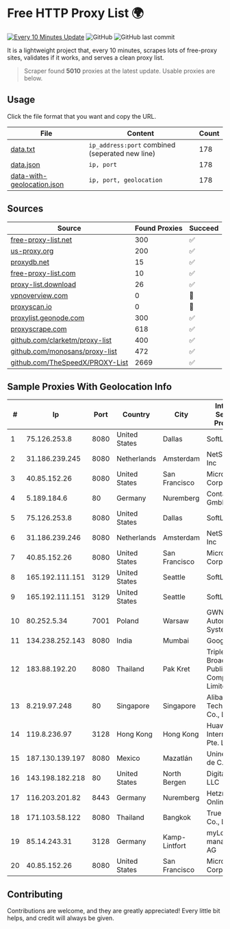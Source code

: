 
# Free HTTP Proxy List 🌍

[![Every 10 Minutes Update](https://github.com/mertguvencli/http-proxy-list/actions/workflows/main.yml/badge.svg?branch=main)](https://github.com/mertguvencli/http-proxy-list/actions/workflows/main.yml)
![GitHub](https://img.shields.io/github/license/mertguvencli/http-proxy-list)
![GitHub last commit](https://img.shields.io/github/last-commit/mertguvencli/http-proxy-list)

It is a lightweight project that, every 10 minutes, scrapes lots of free-proxy sites, validates if it works, and serves a clean proxy list.


> Scraper found **5010** proxies at the latest update. Usable proxies are below.

## Usage

Click the file format that you want and copy the URL.


|File|Content|Count|
|----|-------|-----|
|[data.txt](https://raw.githubusercontent.com/mertguvencli/http-proxy-list/main/proxy-list/data.txt)|`ip_address:port` combined (seperated new line)|178|
|[data.json](https://raw.githubusercontent.com/mertguvencli/http-proxy-list/main/proxy-list/data.json)|`ip, port`|178|
|[data-with-geolocation.json](https://raw.githubusercontent.com/mertguvencli/http-proxy-list/main/proxy-list/data-with-geolocation.json)|`ip, port, geolocation`|178|

## Sources

|Source|Found Proxies|Succeed|
|------|-------------|-------|
|[free-proxy-list.net](https://free-proxy-list.net)|300|✅|
|[us-proxy.org](https://www.us-proxy.org)|200|✅|
|[proxydb.net](http://proxydb.net)|15|✅|
|[free-proxy-list.com](https://free-proxy-list.com/?page=&port=&type%5B%5D=http&type%5B%5D=https&up_time=0&search=Search)|10|✅|
|[proxy-list.download](https://www.proxy-list.download/HTTP)|26|✅|
|[vpnoverview.com](https://vpnoverview.com/privacy/anonymous-browsing/free-proxy-servers)|0|🚫|
|[proxyscan.io](https://www.proxyscan.io)|0|🚫|
|[proxylist.geonode.com](https://proxylist.geonode.com/api/proxy-list?limit=300&page=1&sort_by=lastChecked&sort_type=desc&protocols=http,https)|300|✅|
|[proxyscrape.com](https://api.proxyscrape.com/v2/?request=displayproxies&protocol=http&timeout=10000&country=all&ssl=all&anonymity=all)|618|✅|
|[github.com/clarketm/proxy-list](https://raw.githubusercontent.com/clarketm/proxy-list/master/proxy-list-raw.txt)|400|✅|
|[github.com/monosans/proxy-list](https://raw.githubusercontent.com/monosans/proxy-list/main/proxies/http.txt)|472|✅|
|[github.com/TheSpeedX/PROXY-List](https://raw.githubusercontent.com/TheSpeedX/PROXY-List/master/http.txt)|2669|✅|


## Sample Proxies With Geolocation Info

|#|Ip|Port|Country|City|Internet Service Provider|
|-|--|----|-------|----|-------------------------|
|1|75.126.253.8|8080|United States|Dallas|SoftLayer|
|2|31.186.239.245|8080|Netherlands|Amsterdam|NetSkope Inc|
|3|40.85.152.26|8080|United States|San Francisco|Microsoft Corporation|
|4|5.189.184.6|80|Germany|Nuremberg|Contabo GmbH|
|5|75.126.253.8|8080|United States|Dallas|SoftLayer|
|6|31.186.239.246|8080|Netherlands|Amsterdam|NetSkope Inc|
|7|40.85.152.26|8080|United States|San Francisco|Microsoft Corporation|
|8|165.192.111.151|3129|United States|Seattle|SoftLayer|
|9|165.192.111.151|3129|United States|Seattle|SoftLayer|
|10|80.252.5.34|7001|Poland|Warsaw|GWNET Autonomus System|
|11|134.238.252.143|8080|India|Mumbai|Google LLC|
|12|183.88.192.20|8080|Thailand|Pak Kret|Triple T Broadband Public Company Limited|
|13|8.219.97.248|80|Singapore|Singapore|Alibaba (US) Technology Co., Ltd.|
|14|119.8.236.97|3128|Hong Kong|Hong Kong|Huawei International Pte. Ltd.|
|15|187.130.139.197|8080|Mexico|Mazatlán|Uninet S.A. de C.V.|
|16|143.198.182.218|80|United States|North Bergen|DigitalOcean, LLC|
|17|116.203.201.82|8443|Germany|Nuremberg|Hetzner Online GmbH|
|18|171.103.58.122|8080|Thailand|Bangkok|True Internet Co., Ltd.|
|19|85.14.243.31|3128|Germany|Kamp-Lintfort|myLoc managed IT AG|
|20|40.85.152.26|8080|United States|San Francisco|Microsoft Corporation|



## Contributing

Contributions are welcome, and they are greatly appreciated! Every
little bit helps, and credit will always be given.

